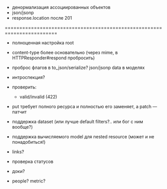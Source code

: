 * денормализация ассоциированных объектов
* json/jsonp
* response.location после 201

========================================================================
* полноценная настройка root
* content-type более основательно (через mime, в HTTPResponder#respond пробросить)
* проброс флагов в to_json/serialize?
    json/jsonp
    data в моделях
* интроспекция?

* проверить:
    * valid/invalid (422)

* put требует полного ресурса и полностью его заменяет, а patch — патчит

* поддержка dataset (или лучше default filters?.. или бог с ним вообще?)
* поддержка вычисляемого model для nested resource (может и не понадобиться!)

* links?

* проверка статусов

* доки?

* people? metric?
